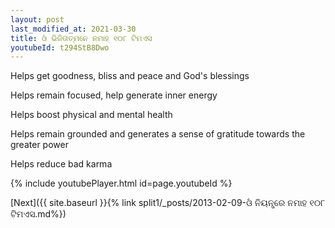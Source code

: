 ```yaml
---
layout: post
last_modified_at: 2021-03-30
title: ଓଁ ଭିଜିତାତ୍ମନେ ନମାହ ୧୦୮ ଟିମଏସ
youtubeId: t294StB8Dwo
---
```

 
 
Helps get goodness, bliss and peace and God's blessings
 
Helps remain focused, help generate inner energy 
 
Helps boost physical and mental health 
 
Helps remain grounded and generates a sense of gratitude towards the greater power 
 
Helps reduce bad karma
 
 
 
 


{% include youtubePlayer.html id=page.youtubeId %}
 
[Next]({{ site.baseurl }}{% link  split1/_posts/2013-02-09-ଓଁ ନିୟନ୍ତ୍ରେ ନମାହ ୧୦୮ ଟିମଏସ.md%})
 
